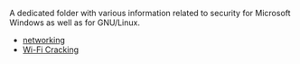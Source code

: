 A dedicated folder with various information related to security for 
Microsoft Windows as well as for GNU/Linux.

* [networking](./networking.md)
* [Wi-Fi Cracking](./Wi-Fi%20Hacking.md)
